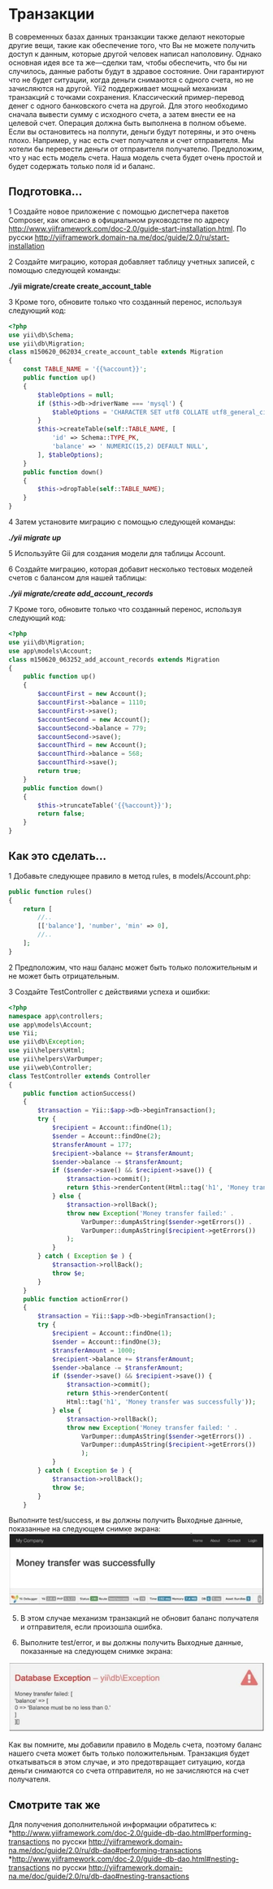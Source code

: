 Транзакции 
===
В современных базах данных транзакции также делают некоторые другие вещи, такие как обеспечение того, что Вы не можете получить доступ к данным, которые другой человек написал наполовину. Однако основная идея все та же—сделки там, чтобы обеспечить, что бы ни случилось, данные работы будут в здравое состояние. Они гарантируют
что не будет ситуации, когда деньги снимаются с одного счета, но не зачисляются на другой.
Yii2 поддерживает мощный механизм транзакций с точками сохранения. Классический пример-перевод денег с одного банковского счета на другой. Для этого необходимо сначала вывести сумму с исходного счета, а затем внести ее на целевой счет. Операция должна быть выполнена в полном объеме. Если вы остановитесь на полпути, деньги будут потеряны, и это очень плохо. Например, у нас есть счет получателя и счет отправителя. Мы хотели бы перевести деньги от отправителя
получателю. Предположим, что у нас есть модель счета. Наша модель счета будет очень простой и будет содержать только поля id и баланс.

Подготовка...
---
1 Создайте новое приложение с помощью диспетчера пакетов Composer, как описано в официальном руководстве по адресу <http://www.yiiframework.com/doc-2.0/guide-start-installation.html>.
По русски <http://yiiframework.domain-na.me/doc/guide/2.0/ru/start-installation> 

2 Создайте миграцию, которая добавляет таблицу учетных записей, с помощью следующей команды:

**./yii migrate/create create_account_table**

3 Кроме того, обновите только что созданный перенос, используя следующий код:
```php
<?php
use yii\db\Schema;
use yii\db\Migration;
class m150620_062034_create_account_table extends Migration
{
    const TABLE_NAME = '{{%account}}';
    public function up()
    {
        $tableOptions = null;
        if ($this->db->driverName === 'mysql') {
            $tableOptions = 'CHARACTER SET utf8 COLLATE utf8_general_ci ENGINE=InnoDB';
        }
        $this->createTable(self::TABLE_NAME, [
            'id' => Schema::TYPE_PK,
            'balance' => ' NUMERIC(15,2) DEFAULT NULL',
        ], $tableOptions);
    }
    public function down()
    {
        $this->dropTable(self::TABLE_NAME);
    }
}
```

4 Затем установите миграцию с помощью следующей команды:

***./yii migrate up***

5 Используйте Gii для создания модели для таблицы Account.

6 Создайте миграцию, которая добавит несколько тестовых моделей счетов с балансом для нашей таблицы:

***./yii migrate/create add_account_records***

7 Кроме того, обновите только что созданный перенос, используя следующий код:
```php
<?php
use yii\db\Migration;
use app\models\Account;
class m150620_063252_add_account_records extends Migration
{
    public function up()
    {
        $accountFirst = new Account();
        $accountFirst->balance = 1110;
        $accountFirst->save();
        $accountSecond = new Account();
        $accountSecond->balance = 779;
        $accountSecond->save();
        $accountThird = new Account();
        $accountThird->balance = 568;
        $accountThird->save();
        return true;
    }
    public function down()
    {
        $this->truncateTable('{{%account}}');
        return false;
    }
}
```

Как это сделать...
---

1 Добавьте следующее правило в метод rules, в models/Account.php:
```php
public function rules()
{
    return [
        //..
        [['balance'], 'number', 'min' => 0],
        //..
    ];
}
```

2 Предположим, что наш баланс может быть только положительным и не может быть отрицательным.

3 Создайте TestController с действиями успеха и ошибки:

```php
<?php
namespace app\controllers;
use app\models\Account;
use Yii;
use yii\db\Exception;
use yii\helpers\Html;
use yii\helpers\VarDumper;
use yii\web\Controller;
class TestController extends Controller
{
    public function actionSuccess()
    {
        $transaction = Yii::$app->db->beginTransaction();
        try {
            $recipient = Account::findOne(1);
            $sender = Account::findOne(2);
            $transferAmount = 177;
            $recipient->balance += $transferAmount;
            $sender->balance -= $transferAmount;
            if ($sender->save() && $recipient->save()) {
                $transaction->commit();
                return $this->renderContent(Html::tag('h1', 'Money transfer was successfully'));
            } else {
                $transaction->rollBack();
                throw new Exception('Money transfer failed:' .
                    VarDumper::dumpAsString($sender->getErrors()) .
                    VarDumper::dumpAsString($recipient->getErrors())
                );
            }
        } catch ( Exception $e ) {
            $transaction->rollBack();
            throw $e;
        }
    }
    public function actionError()
    {
        $transaction = Yii::$app->db->beginTransaction();
        try {
            $recipient = Account::findOne(1);
            $sender = Account::findOne(3);
            $transferAmount = 1000;
            $recipient->balance += $transferAmount;
            $sender->balance -= $transferAmount;
            if ($sender->save() && $recipient->save()) {
                $transaction->commit();
                return $this->renderContent(
                Html::tag('h1', 'Money transfer was successfully'));
            } else {
                $transaction->rollBack();
                throw new Exception('Money transfer failed: ' .
                    VarDumper::dumpAsString($sender->getErrors()) .
                    VarDumper::dumpAsString($recipient->getErrors())
                    );
            }
        } catch ( Exception $e ) {
            $transaction->rollBack();
            throw $e;
        }
    }
```
Выполните test/success, и вы должны получить Выходные данные, показанные на следующем снимке экрана:
![](img/156_1.jpg)

5. В этом случае механизм транзакций не обновит баланс получателя и отправителя, если произошла ошибка.

6. Выполните test/error, и вы должны получить Выходные данные, показанные на следующем снимке экрана:

![](img/156_2.jpg)

Как вы помните, мы добавили правило в Модель счета, поэтому баланс нашего счета может быть только положительным.
Транзакция будет откатываться в этом случае, и это предотвращает ситуацию, когда деньги снимаются со счета отправителя, но не зачисляются на счет получателя.

Смотрите так же
---
Для получения дополнительной информации обратитесь к:
*<http://www.yiiframework.com/doc-2.0/guide-db-dao.html#performing-transactions>
по русски  <http://yiiframework.domain-na.me/doc/guide/2.0/ru/db-dao#performing-transactions> 
*<http://www.yiiframework.com/doc-2.0/guide-db-dao.html#nesting-transactions>
по русски <http://yiiframework.domain-na.me/doc/guide/2.0/ru/db-dao#nesting-transactions> 
